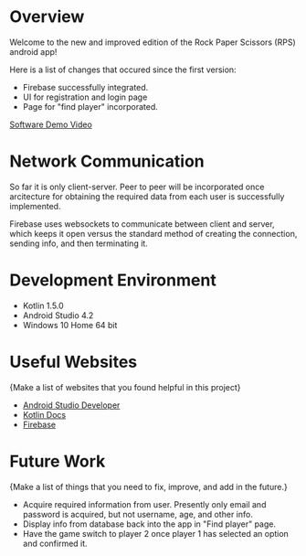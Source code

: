# Overview

Welcome to the new and improved edition of the Rock Paper Scissors (RPS) android app! 

Here is a list of changes that occured since the first version:
* Firebase successfully integrated. 
* UI for registration and login page
* Page for "find player" incorporated.


[Software Demo Video](http://youtube.link.goes.here)

# Network Communication

So far it is only client-server. Peer to peer will be incorporated once arcitecture for obtaining the required data from each user is successfully implemented.

Firebase uses websockets to communicate between client and server, which keeps it open versus the standard method of creating the connection, sending info, and then terminating it.

# Development Environment

* Kotlin 1.5.0 
* Android Studio 4.2 
* Windows 10 Home 64 bit

# Useful Websites

{Make a list of websites that you found helpful in this project}
* [Android Studio Developer](https://developer.android.com/)
* [Kotlin Docs](https://kotlinlang.org/docs/home.html)
* [Firebase](https://firebase.google.com/)


# Future Work

{Make a list of things that you need to fix, improve, and add in the future.}
* Acquire required information from user. Presently only email and password is acquired, but not username, age, and other info.
* Display info from database back into the app in "Find player" page.
* Have the game switch to player 2 once player 1 has selected an option and confirmed it.